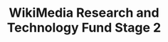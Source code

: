---
associated_platform: WikiMedia Foundation
last_edit: '2022-07-18T14:46:36.000Z'
location: https://meta.wikimedia.org/wiki/Grants:Programs/Wikimedia_Research_%26_Technology_Fund
point_of_contact: Benjamin Mako Hill
shortname: wmf_research_tech
still_active?: true
title: WikiMedia Research and Technology Fund Stage 2
uuid: recXlZLcyPqsq5UN6
---